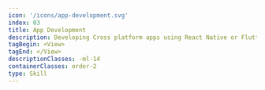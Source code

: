 ```yaml
---
icon: '/icons/app-development.svg'
index: 03
title: App Development
description: Developing Cross platform apps using React Native or Flutter, from development and animation to ensuring the platform specific features.
tagBegin: <View>
tagEnd: </View>
descriptionClasses: -ml-14
containerClasses: order-2
type: Skill
---
```

